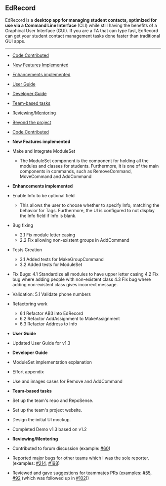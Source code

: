 ## **EdRecord**
EdRecord is a **desktop app for managing student contacts, optimized for use via a Command Line Interface** (CLI) while still having the benefits of a Graphical User Interface (GUI). If you are a TA that can type fast, EdRecord can get your student contact management tasks done faster than traditional GUI apps.

---
* [Code Contributed](#code-contributed)
* [New Features Implemented](#new-features-implemented)
* [Enhancements implemented](#enhancements-implemented)
* [User Guide](#user-guide)
* [Developer Guide](#developer-guide)
* [Team-based tasks](#team-based-tasks)
* [Reviewing/Mentoring](#reviewingmentoring)
* [Beyond the project](#beyond-the-project)

* [Code Contributed](https://nus-cs2103-ay2122s1.github.io/tp-dashboard/?search=&sort=groupTitle&sortWithin=title&since=2021-09-17&timeframe=commit&mergegroup=&groupSelect=groupByRepos&breakdown=false&tabOpen=true&tabType=authorship&tabAuthor=FergusMok&tabRepo=AY2122S1-CS2103-W14-3%2Ftp%5Bmaster%5D&authorshipIsMergeGroup=false&authorshipFileTypes=docs~functional-code~test-code~other&authorshipIsBinaryFileTypeChecked=false)
* **New Features implemented**
* Make and Integrate ModuleSet
    * The ModuleSet component is the component for holding all the modules and classes for students. Furthermore, it is one of the main components in commands, such as RemoveCommand, MoveCommand and AddCommand
* **Enhancements implemented**
* Enable Info to be optional field
    * This allows the user to choose whether to specify Info, matching the behavior for Tags. Furthermore, the UI is configured to not display the Info field if Info is blank.
* Bug fixing
    * 2.1 Fix module letter casing
    * 2.2 Fix allowing non-existent groups in AddCommand
* Tests Creation
    * 3.1 Added tests for MakeGroupCommand
    * 3.2 Added tests for ModuleSet
* Fix Bugs:
	4.1 Standardize all modules to have upper letter casing 
	4.2 Fix bug where adding people with non-existent class 
	4.3 Fix bug where adding non-existent class gives incorrect message.
* Validation:
	5.1 Validate phone numbers
* Refactoring work
    * 6.1 Refactor AB3 into EdRecord
    * 6.2 Refactor AddAssignment to MakeAssignment
    * 6.3 Refactor Address to Info
* **User Guide**
* Updated User Guide for v1.3 
* **Developer Guide**
* ModuleSet implementation explanation
* Effort appendix
* Use and images cases for Remove and AddCommand
* **Team-based tasks**
* Set up the team's repo and RepoSense.
* Set up the team's project website.
* Design the initial UI mockup.
* Completed Demo v1.3 based on v1.2

* **Reviewing/Mentoring**
* Contributed to forum discussion (example: [#60](https://github.com/nus-cs2103-AY2122S1/forum/issues/60))
* Reported major bugs for other teams which I was the sole reporter. (examples: [#214](https://github.com/AY2122S1-CS2103T-F11-1/tp/issues/214), [#198](https://github.com/AY2122S1-CS2103T-F11-1/tp/issues/198))
* Reviewed and gave suggestions for teammates PRs (examples: [#55](https://github.com/AY2122S1-CS2103-W14-3/tp/pull/55), [#92](https://github.com/AY2122S1-CS2103-W14-3/tp/pull/92) (which was followed up in [#102](https://github.com/AY2122S1-CS2103-W14-3/tp/pull/102)))
